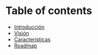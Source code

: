 # Table of contents

* [Introducción](README.md)
* [Visión](vision.md)
* [Características](caracteristicas.md)
* [Roadmap](roadmap.md)
